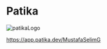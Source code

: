 # Patika
![patikaLogo](https://user-images.githubusercontent.com/88919177/141773130-576dbf05-775f-434b-887e-16adaa360859.png)

https://app.patika.dev/MustafaSelimG
